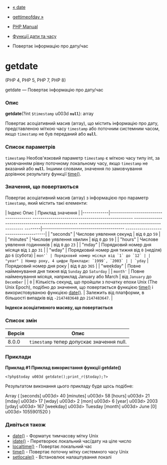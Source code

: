 - [« date](function.date.md)
- [gettimeofday »](function.gettimeofday.md)

- [PHP Manual](index.md)
- [Функції дати та часу](ref.datetime.md)
- Повертає інформацію про дату/час

# getdate

(PHP 4, PHP 5, PHP 7, PHP 8)

getdate — Повертає інформацію про дату/час

### Опис

**getdate**(?int `$timestamp` u003d **`null`**): array

Повертає асоціативний масив (array), що містить інформацію про дату,
представленою міткою часу `timestamp` або поточним системним
часом, якщо `timestamp` не був переданий або **`null`**.

### Список параметрів

`timestamp`
Необов'язковий параметр `timestamp` є міткою часу
типу int, за умовчанням рівну поточному локальному часу, якщо
`timestamp` не вказаний або **`null`**. Іншими словами, значення по
замовчування дорівнює результату функції [time()](function.time.md).

### Значення, що повертаються

Повертає асоціативний масив (array) з інформацією про параметр
`timestamp`, який містить такі елементи:

| Індекс Опис | Приклад значення |
|-------------|--------------------------------------- -------------------------------------------------- -------------------------------------------------- -------------------------------------------------- --------|----------------------------------------- --------------------------------------|
| "seconds" | Числове уявлення секунд | від `0` до `59` |
| "minutes" | Числове уявлення хвилин | від `0` до `59` |
| "hours" | Числове уявлення годинників | від `0` до `23` |
| "mday" | Порядковий номер дня місяця від `1` до `31` |
| "wday" | Порядковий номер дня тижня від `0` (неділя) до `6` (субота)
| ``mon'` | Порядковий номер місяця від `1` до `12` |
| "year" | Номер року, 4 цифри Приклади: `1999`, `2003` |
| `yday`` | Порядковий номер дня року | від `0` до `365` |
| "weekday" | Повне найменування дня тижня від `Sunday` до `Saturday` |
| ``month'`` | Повне найменування місяця, наприклад January або March | від `January` до `December` |
| `0` | Кількість секунд, що пройшли з початку епохи Unix (The Unix Epoch), подібно до значення, що повертається функцією [time()](function.time.md) і використовуваною функцією [date()](function.date.md). | Залежить від платформи, в більшості випадків від `-2147483648` до `2147483647`. |

**Індекси асоціативного масиву, що повертається**

### Список змін

| Версія | Опис                                      |
| ------ | ----------------------------------------- |
| 8.0.0  | `timestamp` тепер допускає значення null. |

### Приклади

**Приклад #1 Приклад використання функції **getdate()****

` <?php$today u003d getdate();print_r($today);?> `

Результатом виконання цього прикладу буде щось подібне:

Array
(
[seconds] u003d> 40
[minutes] u003d> 58
[hours] u003d> 21
[mday] u003d> 17
[wday] u003d> 2
[mon] u003d> 6
[year] u003d> 2003
[yday] u003d> 167
[weekday] u003d> Tuesday
[month] u003d> June
[0] u003d> 1055901520
)

### Дивіться також

- [date()](function.date.md) - Форматує тимчасову мітку Unix
- [idate()](function.idate.md) - Перетворює локальний час/дату на
ціле число
- [localtime()](function.localtime.md) - Повертає локальний час
- [time()](function.time.md) - Повертає поточну мітку системного
часу Unix
- [setlocale()](function.setlocale.md) - Встановлює налаштування
локалі
